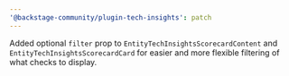 ```yaml
---
'@backstage-community/plugin-tech-insights': patch
---
```


Added optional `filter` prop to `EntityTechInsightsScorecardContent` and `EntityTechInsightsScorecardCard` for easier and more flexible filtering of what checks to display.

